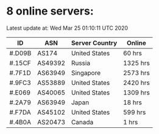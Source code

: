 # 8 online servers:

Latest update at: Wed Mar 25 01:10:11 UTC 2020

| ID | ASN | Server Country | Online |
| -- | --- | -------------- | ------ |
| #.D09B | AS174 | United States | 60 hrs |
| #.15CF | AS49392 | Russia | 1325 hrs |
| #.7F1D | AS63949 | Singapore | 2573 hrs |
| #.9FC3 | AS53889 | United States | 2420 hrs |
| #.E069 | AS40065 | United States | 1309 hrs |
| #.2A79 | AS63949 | Japan | 18 hrs |
| #.F7DA | AS45102 | United States | 599 hrs |
| #.4B0A | AS20473 | Canada | 1 hrs |

